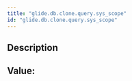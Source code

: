 ```yaml
---
title: "glide.db.clone.query.sys_scope"
id: "glide.db.clone.query.sys_scope"
---
```

## Description



## Value: 
```

```